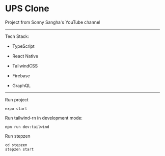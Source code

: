 # UPS Clone

Project from Sonny Sangha's YouTube channel

---

Tech Stack:

- TypeScript
  <img src="https://cdn.jsdelivr.net/gh/devicons/devicon/icons/typescript/typescript-original.svg" width="15" height="15" />

- React Native
  <img src="https://cdn.jsdelivr.net/gh/devicons/devicon/icons/react/react-original.svg" width="15" height="15" />

- TailwindCSS
  <img src="https://cdn.jsdelivr.net/gh/devicons/devicon/icons/tailwindcss/tailwindcss-plain.svg" width="15" height="15" />

- Firebase
  <img src="https://cdn.jsdelivr.net/gh/devicons/devicon/icons/firebase/firebase-plain.svg" width="15" height="15" />

- GraphQL
  <img src="https://cdn.jsdelivr.net/gh/devicons/devicon/icons/graphql/graphql-plain.svg" width="15" height="15" />

---

Run project

```
expo start
```

Run tailwind-rn in development mode:

```
npm run dev:tailwind
```

Run stepzen

```
cd stepzen
stepzen start
```
